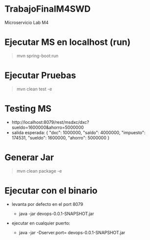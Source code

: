 # TrabajoFinalM4SWD
Microservicio Lab M4

# Ejecutar MS en localhost (run)
> mvn spring-boot:run

# Ejecutar Pruebas
> mvn clean test -e

# Testing MS
* http://localhost:8079/rest/msdxc/dxc?sueldo=1600000&ahorro=5000000
* salida esperada:
    {
      "dxc": 1000000,
      "saldo": 4000000,
      "impuesto": 174531,
      "sueldo": 1600000,
      "ahorro": 5000000
    }

# Generar Jar 
> mvn clean package -e

# Ejecutar con el binario

* levanta por defecto en el port 8079
    * java -jar devops-0.0.1-SNAPSHOT.jar

* ejecutar en cualquier puerto:
    * java -jar -Dserver.port=<port> devops-0.0.1-SNAPSHOT.jar



